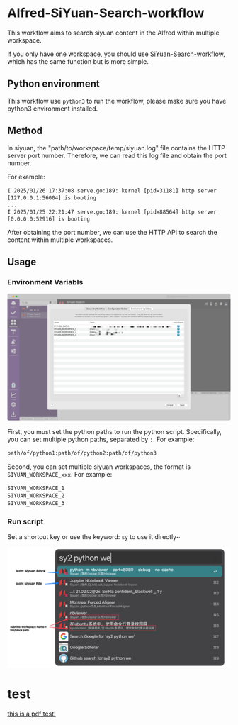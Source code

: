 # Alfred-SiYuan-Search-workflow


This workflow aims to search siyuan content in the Alfred within multiple workspace.

If you only have one workspace, you should use [SiYuan-Search-workflow](https://github.com/huamang/SiYuan-Search-workflow),
which has the same function but is more simple.

## Python environment

This workflow use `python3` to run the workflow, please make sure you have python3 environment installed.


## Method

In siyuan, the "path/to/workspace/temp/siyuan.log" file contains the HTTP server port number. Therefore, we can read this log file and obtain the port number.

For example:
```
I 2025/01/26 17:37:08 serve.go:189: kernel [pid=31181] http server [127.0.0.1:56004] is booting
...
I 2025/01/25 22:21:47 serve.go:189: kernel [pid=88564] http server [0.0.0.0:52916] is booting
```

After obtaining the port number, we can use the HTTP API to search the content within multiple workspaces.



## Usage

### Environment Variabls
![](imgs/env.png)

First, you must set the python paths to run the python script. Specifically, you can set multiple python paths, separated by `:`. For example:
```bash
path/of/python1:path/of/python2:path/of/python3
```

Second, you can set multiple siyuan workspaces, the format is `SIYUAN_WORKSPACE_xxx`. For example:
```bash
SIYUAN_WORKSPACE_1
SIYUAN_WORKSPACE_2
SIYUAN_WORKSPACE_3
```

### Run script

Set a shortcut key or use the keyword: `sy` to use it directly~

![](imgs/screenshot.png)



# test

<a href="https://pub-d5f0132a22cc48c99c2d7e093f1028a6.r2.dev/2022011911355693652034.PDF" >this is a pdf test!</a>
